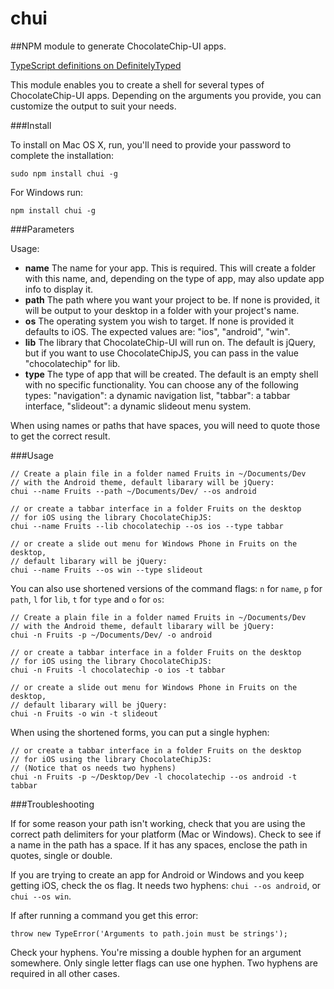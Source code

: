 # chui


##NPM module to generate ChocolateChip-UI apps.


[TypeScript definitions on DefinitelyTyped](http://definitelytyped.org)

This module enables you to create a shell for several types of ChocolateChip-UI apps. Depending on the arguments you provide, you can customize the output to suit your needs.

###Install

To install on Mac OS X, run, you'll need to provide your password to complete the installation:


```
sudo npm install chui -g
```

For Windows run:


```
npm install chui -g
```

###Parameters

Usage:

- **name** The name for your app. This is required. This will create a folder with this name, and, depending on the type of app, may also update app info to display it.
- **path** The path where you want your project to be. If none is provided, it will be output to your desktop in a folder with your project's name.
- **os** The operating system you wish to target. If none is provided it defaults to iOS. The expected values are: "ios", "android", "win".
- **lib** The library that ChocolateChip-UI will run on. The default is jQuery, but if you want to use ChocolateChipJS, you can pass in the value "chocolatechip" for lib.
- **type** The type of app that will be created. The default is an empty shell with no specific functionality. You can choose any of the following types: "navigation": a dynamic navigation list, "tabbar": a tabbar interface, "slideout": a dynamic slideout menu system.

When using names or paths that have spaces, you will need to quote those to get the correct result.

###Usage


```
// Create a plain file in a folder named Fruits in ~/Documents/Dev 
// with the Android theme, default libarary will be jQuery:
chui --name Fruits --path ~/Documents/Dev/ --os android 

// or create a tabbar interface in a folder Fruits on the desktop 
// for iOS using the library ChocolateChipJS:
chui --name Fruits --lib chocolatechip --os ios --type tabbar

// or create a slide out menu for Windows Phone in Fruits on the desktop, 
// default libarary will be jQuery:
chui --name Fruits --os win --type slideout
```

You can also use shortened versions of the command flags: <code>n</code> for <code>name</code>, <code>p</code></code> for <code>path</code>, <code>l</code> for <code>lib</code>, <code>t</code> for <code>type</code> and <code>o</code> for <code>os</code>:


```
// Create a plain file in a folder named Fruits in ~/Documents/Dev 
// with the Android theme, default libarary will be jQuery:
chui -n Fruits -p ~/Documents/Dev/ -o android 

// or create a tabbar interface in a folder Fruits on the desktop 
// for iOS using the library ChocolateChipJS:
chui -n Fruits -l chocolatechip -o ios -t tabbar

// or create a slide out menu for Windows Phone in Fruits on the desktop, 
// default libarary will be jQuery:
chui -n Fruits -o win -t slideout
```

When using the shortened forms, you can put a single hyphen:


```
// or create a tabbar interface in a folder Fruits on the desktop 
// for iOS using the library ChocolateChipJS:
// (Notice that os needs two hyphens)
chui -n Fruits -p ~/Desktop/Dev -l chocolatechip --os android -t tabbar
```

###Troubleshooting

If for some reason your path isn't working, check that you are using the correct path delimiters for your platform (Mac or Windows). Check to see if a name in the path has a space. If it has any spaces, enclose the path in quotes, single or double.

If you are trying to create an app for Android or Windows and you keep getting iOS, check the os flag. It needs two hyphens: ```chui --os android```, or ```chui --os win```.

If after running a command you get this error:

```
throw new TypeError('Arguments to path.join must be strings');
```
Check your hyphens. You're missing a double hyphen for an argument somewhere. Only single letter flags can use one hyphen. Two hyphens are required in all other cases.

